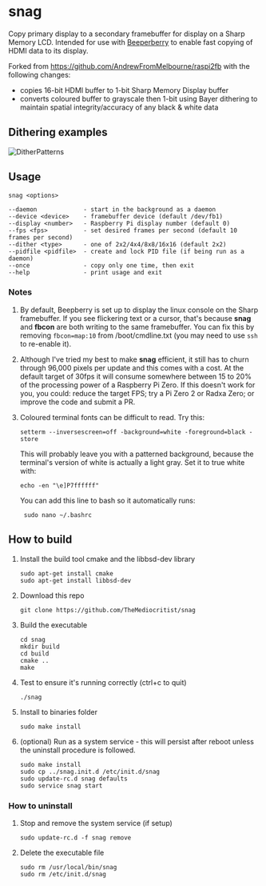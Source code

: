 # snag
Copy primary display to a secondary framebuffer for display on a Sharp Memory LCD. Intended for use with [Beeperberry](https://beepberry.sqfmi.com) to enable fast copying of HDMI data to its display.

Forked from https://github.com/AndrewFromMelbourne/raspi2fb with the following changes:
* copies 16-bit HDMI buffer to 1-bit Sharp Memory Display buffer
* converts coloured buffer to grayscale then 1-bit using Bayer dithering to maintain spatial integrity/accuracy of any black & white data

## Dithering examples
![DitherPatterns](https://github.com/TheMediocritist/snag/assets/79881777/9cbcde9c-946f-45ee-acaa-2af6b710ca7c)

## Usage

    snag <options>

    --daemon             - start in the background as a daemon
    --device <device>    - framebuffer device (default /dev/fb1)
    --display <number>   - Raspberry Pi display number (default 0)
    --fps <fps>          - set desired frames per second (default 10 frames per second)
    --dither <type>      - one of 2x2/4x4/8x8/16x16 (default 2x2)
    --pidfile <pidfile>  - create and lock PID file (if being run as a daemon)
    --once               - copy only one time, then exit
    --help               - print usage and exit

### Notes
1. By default, Beepberry is set up to display the linux console on the Sharp framebuffer. If you see flickering text or a cursor, that's because **snag** and **fbcon** are both writing to the same framebuffer. You can fix this by removing `fbcon=map:10` from /boot/cmdline.txt (you may need to use `ssh` to re-enable it).
2. Although I've tried my best to make **snag** efficient, it still has to churn through 96,000 pixels per update and this comes with a cost. At the default target of 30fps it will consume somewhere between 15 to 20% of the processing power of a Raspberry Pi Zero. If this doesn't work for you, you could: reduce the target FPS; try a Pi Zero 2 or Radxa Zero; or improve the code and submit a PR.
3. Coloured terminal fonts can be difficult to read. Try this:

    ```setterm --inversescreen=off -background=white -foreground=black -store```
    
   This will probably leave you with a patterned background, because the terminal's version of white is actually a light gray. Set it to true white with:
    
    ```echo -en "\e]P7ffffff"```
    
   You can add this line to bash so it automatically runs:
   
    ``` sudo nano ~/.bashrc```

## How to build

1. Install the build tool cmake and the libbsd-dev library
    ```
    sudo apt-get install cmake
    sudo apt-get install libbsd-dev
    ```
2. Download this repo
    ```
    git clone https://github.com/TheMediocritist/snag
    ```
4. Build the executable
    ```
    cd snag
    mkdir build
    cd build
    cmake ..
    make
    ```
3. Test to ensure it's running correctly (ctrl+c to quit)
    ```
    ./snag
    ```
4. Install to binaries folder
    ```
    sudo make install
    ```
5. (optional) Run as a system service - this will persist after reboot unless the uninstall procedure is followed.
    ```
    sudo make install
    sudo cp ../snag.init.d /etc/init.d/snag
    sudo update-rc.d snag defaults
    sudo service snag start
    ```
### How to uninstall

1. Stop and remove the system service (if setup)
    ```sudo service snag stop
    sudo update-rc.d -f snag remove
    ```
2. Delete the executable file
    ```
    sudo rm /usr/local/bin/snag
    sudo rm /etc/init.d/snag
    ```
